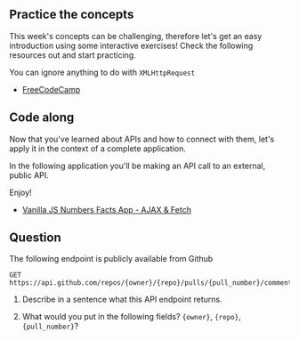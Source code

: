 ## Practice the concepts

This week's concepts can be challenging, therefore let's get an easy introduction using some interactive exercises! Check the following resources out and start practicing.

You can ignore anything to do with `XMLHttpRequest`

- [FreeCodeCamp](https://www.freecodecamp.org/news/a-practical-es6-guide-on-how-to-perform-http-requests-using-the-fetch-api-594c3d91a547/)

## Code along

Now that you've learned about APIs and how to connect with them, let's apply it in the context of a complete application.

In the following application you'll be making an API call to an external, public API.

Enjoy!

- [Vanilla JS Numbers Facts App - AJAX & Fetch](https://www.youtube.com/watch?v=tUE2Nic21BA)

## Question

The following endpoint is publicly available from Github

    GET https://api.github.com/repos/{owner}/{repo}/pulls/{pull_number}/comments

1. Describe in a sentence what this API endpoint returns.

<!--It returns a message which is not found(404) and object message
and documentation_url ({
message: "Not Found",
documentation_url: "https://developer.github.com/v3/pulls/comments/#list-comments-on-a-pull-request"
}) {owner} - github username,
{repo} - repository name,
{pull_number} - details of a pull request ,
/comments  -  comments of a pull request-->

2. What would you put in the following fields? `{owner}`, `{repo}`, `{pull_number}`?

<!-- {owner}: CodeYourFuture
     {repo}: js-exercises
    {pull_number}: 730-->
